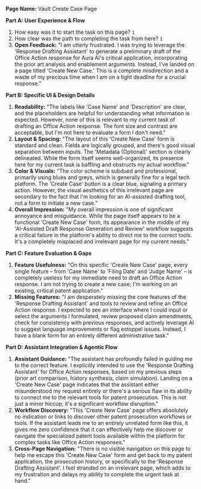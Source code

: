**Page Name:** Vault Create Case Page

**Part A: User Experience & Flow**
1. How easy was it to start the task on this page? `1`
2. How clear was the path to completing the task from here? `1`
3. **Open Feedback:** "I am utterly frustrated. I was trying to leverage the 'Response Drafting Assistant' to generate a preliminary draft of the Office Action response for Aura AI's critical application, incorporating the prior art analysis and enablement arguments. Instead, I've landed on a page titled 'Create New Case.' This is a complete misdirection and a waste of my precious time when I am on a tight deadline for a crucial response."

**Part B: Specific UI & Design Details**
1. **Readability:** "The labels like 'Case Name' and 'Description' are clear, and the placeholders are helpful for understanding what information is expected. However, none of this is relevant to my current task of drafting an Office Action response. The font size and contrast are acceptable, but I'm not here to evaluate a form I don't need."
2. **Layout & Spacing:** "The layout of this 'Create New Case' form is standard and clean. Fields are logically grouped, and there's good visual separation between inputs. The 'Metadata (Optional)' section is clearly delineated. While the form itself seems well-organized, its presence here for my current task is baffling and obstructs my actual workflow."
3. **Color & Visuals:** "The color scheme is subdued and professional, primarily using blues and greys, which is generally fine for a legal tech platform. The 'Create Case' button is a clear blue, signaling a primary action. However, the visual aesthetics of this irrelevant page are secondary to the fact that I'm looking for an AI-assisted drafting tool, not a form to initiate a new case."
4. **Overall Impression:** "My overall impression is one of significant annoyance and misguidance. While the page itself appears to be a functional 'Create New Case' form, its appearance in the middle of my 'AI-Assisted Draft Response Generation and Review' workflow suggests a critical failure in the platform's ability to direct me to the correct tools. It's a completely misplaced and irrelevant page for my current needs."

**Part C: Feature Evaluation & Gaps**
1. **Feature Usefulness:** "On this specific 'Create New Case' page, every single feature – from 'Case Name' to 'Filing Date' and 'Judge Name' – is completely useless for my immediate need to draft an Office Action response. I am not trying to create a new case; I'm working on an existing, critical patent application."
2. **Missing Features:** "I am desperately missing the core features of the 'Response Drafting Assistant' and tools to review and refine an Office Action response. I expected to see an interface where I could input or select the arguments I formulated, review proposed claim amendments, check for consistency with previous responses, and actively leverage AI to suggest language improvements or flag estoppel issues. Instead, I have a blank form for an entirely different administrative task."

**Part D: Assistant Integration & Agentic Flow**
1. **Assistant Guidance:** "The assistant has profoundly failed in guiding me to the correct feature. I explicitly intended to use the 'Response Drafting Assistant' for Office Action responses, based on my previous steps (prior art comparison, history synthesis, claim simulation). Landing on a 'Create New Case' page indicates that the assistant either misunderstood my request entirely or there's a serious flaw in its ability to connect me to the relevant tools for patent prosecution. This is not just a minor hiccup; it's a significant workflow disruption."
2. **Workflow Discovery:** "This 'Create New Case' page offers absolutely no indication or links to discover other patent prosecution workflows or tools. If the assistant leads me to an entirely unrelated form like this, it gives me zero confidence that it can effectively help me discover or navigate the specialized patent tools available within the platform for complex tasks like Office Action responses."
3. **Cross-Page Navigation:** "There is no visible navigation on this page to help me escape this 'Create New Case' form and get back to my patent application, the prosecution history, or specifically to the 'Response Drafting Assistant'. I feel stranded on an irrelevant page, which adds to my frustration and delays my ability to complete the urgent task at hand."